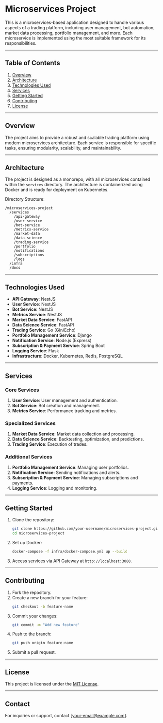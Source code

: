 
# Microservices Project

This is a microservices-based application designed to handle various aspects of a trading platform, including user management, bot automation, market data processing, portfolio management, and more. Each microservice is implemented using the most suitable framework for its responsibilities.

---

## **Table of Contents**
1. [Overview](#overview)
2. [Architecture](#architecture)
3. [Technologies Used](#technologies-used)
4. [Services](#services)
5. [Getting Started](#getting-started)
6. [Contributing](#contributing)
7. [License](#license)

---

## **Overview**
The project aims to provide a robust and scalable trading platform using modern microservices architecture. Each service is responsible for specific tasks, ensuring modularity, scalability, and maintainability.

---

## **Architecture**
The project is designed as a monorepo, with all microservices contained within the `services` directory. The architecture is containerized using Docker and is ready for deployment on Kubernetes.

Directory Structure:
```
/microservices-project
  /services
    /api-gateway
    /user-service
    /bot-service
    /metrics-service
    /market-data
    /data-science
    /trading-service
    /portfolio
    /notifications
    /subscriptions
    /logs
  /infra
  /docs
```

---

## **Technologies Used**
- **API Gateway**: NestJS
- **User Service**: NestJS
- **Bot Service**: NestJS
- **Metrics Service**: NestJS
- **Market Data Service**: FastAPI
- **Data Science Service**: FastAPI
- **Trading Service**: Go (Gin/Echo)
- **Portfolio Management Service**: Django
- **Notification Service**: Node.js (Express)
- **Subscription & Payment Service**: Spring Boot
- **Logging Service**: Flask
- **Infrastructure**: Docker, Kubernetes, Redis, PostgreSQL

---

## **Services**
### **Core Services**
1. **User Service**: User management and authentication.
2. **Bot Service**: Bot creation and management.
3. **Metrics Service**: Performance tracking and metrics.

### **Specialized Services**
1. **Market Data Service**: Market data collection and processing.
2. **Data Science Service**: Backtesting, optimization, and predictions.
3. **Trading Service**: Execution of trades.

### **Additional Services**
1. **Portfolio Management Service**: Managing user portfolios.
2. **Notification Service**: Sending notifications and alerts.
3. **Subscription & Payment Service**: Managing subscriptions and payments.
4. **Logging Service**: Logging and monitoring.

---

## **Getting Started**
1. Clone the repository:
   ```bash
   git clone https://github.com/your-username/microservices-project.git
   cd microservices-project
   ```
2. Set up Docker:
   ```bash
   docker-compose -f infra/docker-compose.yml up --build
   ```
3. Access services via API Gateway at `http://localhost:3000`.

---

## **Contributing**
1. Fork the repository.
2. Create a new branch for your feature:
   ```bash
   git checkout -b feature-name
   ```
3. Commit your changes:
   ```bash
   git commit -m "Add new feature"
   ```
4. Push to the branch:
   ```bash
   git push origin feature-name
   ```
5. Submit a pull request.

---

## **License**
This project is licensed under the [MIT License](LICENSE).

---

## **Contact**
For inquiries or support, contact [your-email@example.com].
